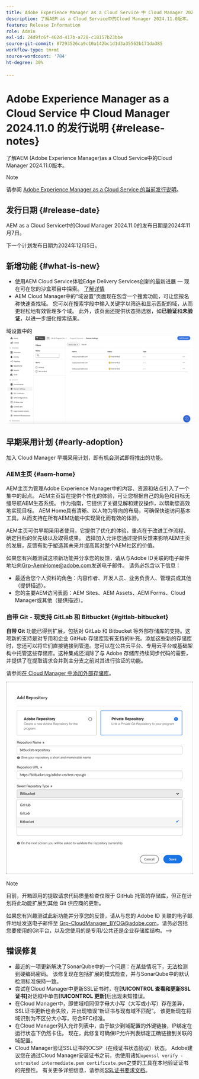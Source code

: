 ```yaml
---
title: Adobe Experience Manager as a Cloud Service 中 Cloud Manager 2024.11.0 的发行说明
description: 了解AEM as a Cloud Service中的Cloud Manager 2024.11.0版本。
feature: Release Information
role: Admin
exl-id: 24d9fc6f-462d-417b-a728-c18157b23bbe
source-git-commit: 87293526ca9c10a142bc1d1d3a35562b171da385
workflow-type: tm+mt
source-wordcount: '784'
ht-degree: 30%

---
```


# Adobe Experience Manager as a Cloud Service 中 Cloud Manager 2024.11.0 的发行说明 {#release-notes}

了解AEM (Adobe Experience Manager)as a Cloud Service中的Cloud Manager 2024.11.0版本。

>[!NOTE]
>
>请参阅 [Adobe Experience Manager as a Cloud Service 的当前发行说明](/help/release-notes/release-notes-cloud/release-notes-current.md)。

## 发行日期 {#release-date}

AEM as a Cloud Service中的Cloud Manager 2024.11.0的发布日期是2024年11月7日。

下一个计划发布日期为2024年12月5日。

## 新增功能 {#what-is-new}

* 使用AEM Cloud Service体验Edge Delivery Services创新的最新进展 — 现在可在您的沙盒项目中探索。 [了解详情](/help/implementing/cloud-manager/getting-access-to-aem-in-cloud/introduction-sandbox-programs.md#auto-creation) <!-- (CMGR-62319) -->
* AEM Cloud Manager中的“域设置”页面现在包含一个搜索功能，可让您按名称快速查找域。 您可以在搜索字段中输入关键字以筛选和显示匹配的域，从而更轻松地有效管理多个域。 此外，该页面还提供状态筛选器，如&#x200B;**已验证**&#x200B;和&#x200B;**未验证**，以进一步细化搜索结果。<!-- (CMGR-62615) -->

域设置中的![搜索字段](/help/implementing/cloud-manager/assets/domain-settings-search.png)

## 早期采用计划 {#early-adoption}

加入 Cloud Manager 早期采用计划，即有机会测试即将推出的功能。

### AEM主页 {#aem-home}

AEM主页为管理Adobe Experience Manager中的内容、资源和站点引入了一个集中的起点。 AEM主页旨在提供个性化的体验，可让您根据自己的角色和目标无缝导航AEM生态系统。 作为指南，它提供了关键见解和建议操作，以帮助您高效地实现目标。 AEM Home具有清晰、以人物为导向的布局，可确保快速访问基本工具，从而支持在所有AEM功能中实现简化而有效的体验。

AEM主页可供早期采用者使用，它提供了优化的体验，重点在于改进工作流程、确定目标的优先级以及取得成果。 选择加入允许您通过提供反馈来影响AEM主页的发展，反馈有助于塑造其未来并提高其对整个AEM社区的价值。

如果您有兴趣测试这项新功能并分享您的反馈，请从与Adobe ID关联的电子邮件地址向[Grp-AemHome@adobe.com](mailto:Grp-AemHome@adobe.com)发送电子邮件。 请务必包含以下信息：

* 最适合您个人资料的角色：内容作者、开发人员、业务负责人、管理员或其他（提供描述）。
* 您的主要AEM访问表面：AEM Sites、AEM Assets、AEM Forms、Cloud Manager或其他（提供描述）。

### 自带 Git - 现支持 GitLab 和 Bitbucket {#gitlab-bitbucket}

<!-- BOTH CS & AMS -->

**自带 Git** 功能已得到扩展，包括对 GitLab 和 Bitbucket 等外部存储库的支持。这项新的支持是对专用和企业 GitHub 存储库现有支持的补充。添加这些新的存储库时，您还可以将它们直接链接到管道。您可以在公共云平台、专用云平台或基础架构中托管这些存储库。这种集成还消除了与 Adobe 存储库持续同步代码的需要，并提供了在提取请求合并到主分支之前对其进行验证的功能。

请参阅[在 Cloud Manager 中添加外部存储库](/help/implementing/cloud-manager/managing-code/external-repositories.md)。

![添加“存储库”对话框](/help/implementing/cloud-manager/release-notes/assets/repositories-add-release-notes.png)

>[!NOTE]
>
>目前，开箱即用的提取请求代码质量检查仅限于 GitHub 托管的存储库，但正在计划将此功能扩展到其他 Git 供应商的更新。

如果您有兴趣测试此新功能并分享您的反馈，请从与您的 Adobe ID 关联的电子邮件地址发送电子邮件至 [Grp-CloudManager_BYOG@adobe.com](mailto:Grp-CloudManager_BYOG@adobe.com)。请务必包括您要使用的Git平台，以及您使用的是专用/公共还是企业存储库结构。—>


## 错误修复

* 最近的一项更新解决了SonarQube中的一个问题：在某些情况下，无法检测到硬编码密码。 该修复现在包括扩展的模式检查，并与SonarQube中的默认检测标准保持一致。<!-- CMGR-62682 -->
* 尝试在Cloud Manager中更新SSL证书时，在&#x200B;**[!UICONTROL 查看和更新SSL证书]**&#x200B;对话框中单击&#x200B;**[!UICONTROL 更新]**&#x200B;后出现未知错误。<!-- CMGR-62848 -->
* 在Cloud Manager中，即使域相同但字母大小写（大写或小写）存在差异，SSL证书更新也会失败，并出现错误“新证书与现有域不匹配”。 该更新现在将域识别为不区分大小写，符合RFC标准。<!-- CMGR-62844 -->
* 在Cloud Manager列入允许列表中，由于缺少到域配置的外键链接，IP绑定在运行状态下仍然卡住。 现在，此修复可确保IP允许列表绑定正确链接到关联的域配置。<!-- CMGR-62838 -->
* Cloud Manager验证SSL证书的OCSP（在线证书状态协议）状态。 Adobe建议您在通过Cloud Manager安装证书之前，也使用诸如`openssl verify -untrusted intermediate.pem certificate.pem`之类的工具在本地验证证书的完整性。 有关更多详细信息，请参阅[SSL证书要求文档](https://experienceleague.adobe.com/en/docs/experience-manager-cloud-service/content/implementing/using-cloud-manager/manage-ssl-certificates/introduction-to-ssl-certificates#requirements)。<!-- CMGR-62341  -->



<!-- ## Known issues {#known-issues} -->